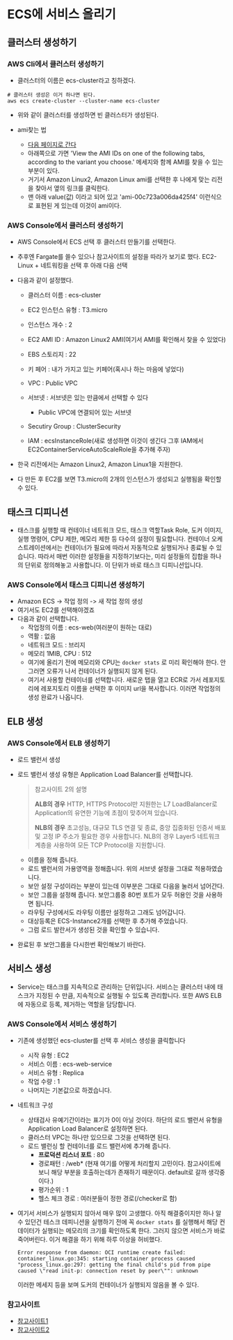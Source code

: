 # ECS에 서비스 올리기

## 클러스터 생성하기

### AWS Cli에서 클러스터 생성하기

- 클러스터의 이름은 ecs-cluster라고 칭하겠다.

```shell
# 클러스터 생성은 이거 하나면 된다.
aws ecs create-cluster --cluster-name ecs-cluster
```

- 위와 같이 클러스터를 생성하면 빈 클러스터가 생성된다.
- ami찾는 법

  - [다음 페이지로 간다](https://docs.aws.amazon.com/AmazonECS/latest/developerguide/ecs-optimized_AMI.html)
  - 아래쪽으로 가면 'View the AMI IDs on one of the following tabs, according to the variant you choose.' 메세지와 함께 AMI를 찾을 수 있는 부분이 있다.
  - 거기서 Amazon Linux2, Amazon Linux ami를 선택한 후 나에게 맞는 리전을 찾아서 옆의 링크를 클릭한다.
  - 맨 아래 value(값) 이라고 되어 있고 'ami-00c723a006da425f4' 이런식으로 표현된 게 있는데 이것이 ami이다.

### AWS Console에서 클러스터 생성하기

- AWS Console에서 ECS 선택 후 클러스터 만들기를 선택한다.
- 추후엔 Fargate를 쓸수 있으나 참고사이트의 설정을 따라가 보기로 했다. EC2-Linux + 네트워킹을 선택 후 아래 다음 선택
- 다음과 같이 설정했다.

  -  클러스터 이름 : ecs-cluster

  - EC2 인스턴스 유형 : T3.micro

  - 인스턴스 개수 : 2

  - EC2 AMI ID : Amazon Linux2 AMI(여기서 AMI를 확인해서 찾을 수 있었다)

  -  EBS 스토리지 : 22
  - 키 페어 : 내가 가지고 있는 키페어(혹시나 하는 마음에 넣었다)

  - VPC : Public VPC

  - 서브넷 : 서브넷은 있는 만큼에서 선택할 수 있다
    - Public VPC에 연결되어 있는 서브넷

  -  Secutiry Group : ClusterSecurity

  - IAM : ecsInstanceRole(새로 생성하면 이것이 생긴다 그후 IAM에서 EC2ContainerServiceAutoScaleRole을 추가해 주자)
- 한국 리전에서는 Amazon Linux2, Amazon Linux1을 지원한다.
- 다 만든 후 EC2를 보면 T3.micro의  2개의 인스턴스가 생성되고 실행됨을 확인할 수 있다.

## 태스크 디피니션

- 태스크를 실행할 때 컨테이너 네트워크 모드, 태스크 역할Task Role, 도커 이미지, 실행 명령어, CPU 제한, 메모리 제한 등 다수의 설정이 필요합니다. 컨테이너 오케스트레이션에서는 컨테이너가 필요에 따라서 자동적으로 실행되거나 종료될 수 있습니다. 따라서 매번 이러한 설정들을 지정하기보다는, 미리 설정들의 집합을 하나의 단위로 정의해놓고 사용합니다. 이 단위가 바로 태스크 디피니션입니다.

### AWS Console에서 태스크 디피니션 생성하기

- Amazon ECS -> 작업 정의 -> 새 작업 정의 생성
- 여기서도 EC2를 선택해야겠죠
- 다음과 같이 선택합니다.
  - 작업정의 이름 : ecs-web(여러분이 원하는 대로)
  - 역활 : 없음
  - 네트워크 모드 : 브리지
  - 메모리 1MIB, CPU : 512
  - 여기에 올리기 전에 메모리와 CPU는 `docker stats` 로 미리 확인해야 한다. 안그러면 오류가 나서 컨테이너가 실행되지 않게 된다.
  - 여기서 사용할 컨테이너를 선택합니다. 새로운 탭을 열고 ECR로 가서 레포지토리에 레포지토리 이름을 선택한 후 이미지 url을 복사합니다. 이러면 작업정의 생성 완료가 나옵니다.

## ELB 생성

### AWS Console에서 ELB 생성하기

- 로드 밸런서 생성

- 로드 밸런서 생성 유형은 Application Load Balancer를 선택합니다.

  > 참고사이트 2의 설명
  >
  > **ALB의 경우** HTTP, HTTPS Protocol만 지원한는 L7 LoadBalancer로 Application의 유연한 기능에 초점이 맞추어져 있습니다.
  >
  > **NLB의 경우** 초고성능, 대규모 TLS 연결 및 종료, 중앙 집중화된 인증서 배포 및 고정 IP 주소가 필요한 경우 사용합니다. NLB의 경우 Layer5 네트워크 계층을 사용하여 모든 TCP Protocol을 지원합니다.

  - 이름을 정해 줍니다.
  - 로드 밸런서의 가용영역을 정해줍니다. 위의 서브넷 설정을 그대로 적용하였습니다.
  - 보안 설정 구성이라는 부분이 있는데 이부분은 그대로 다음을 눌러서 넘어간다.
  - 보안 그룹을 설정해 줍니다. 보안그룹중 80번 포트가 모두 허용인 것을 사용하면 됩니다.
  - 라우팅 구성에서도 라우팅 이름만 설정하고 그래도 넘어갑니다.
  - 대상등록은 ECS-Instance2개를 선택한 후 추가해 주었습니다.
  - 그럼 로드 발란서가 생성된 것을 확인할 수 있습니다.

- 완료된 후 보안그룹을 다시한번 확인해보기 바란다.

## 서비스 생성

- Service는 태스크를 지속적으로 관리하는 단위입니다. 서비스는 클러스터 내에 태스크가 지정된 수 만큼, 지속적으로 실행될 수 있도록 관리합니다. 또한 AWS ELB에 자동으로 등록, 제거하는 역할을 담당합니다.

### AWS Console에서 서비스 생성하기

- 기존에 생성했던 ecs-cluster를 선택 후 서비스 생성을 클릭합니다

  - 시작 유형 : EC2
  - 서비스 이름 : ecs-web-service
  - 서비스 유형 : Replica
  - 작업 수량 : 1
  - 나머지는 기본값으로 하겠습니다.

- 네트워크 구성

  - 상태검사 유예기간이라는 표기가 0이 아닐 것이다. 하단의 로드 밸런서 유형을 Application Load Balancer로 설정하면 된다.
  - 클러스터 VPC는 하나만 있으므로 그것을 선택하면 된다.
  - 로드 밸런싱 할 컨테이너를 로드 밸런서에 추가해 줍니다.
    - **프로덕션 리스너 포트** : 80
    - 경로패턴 : /web* (현재 여기를 어떻게 처리할지 고민이다. 참고사이트에 보니 해당 부분을 호출하는데가 존재하기 때문이다. default로 갈까 생각중이다.)
    - 평가순위 : 1
    - 헬스 체크 경로 : 여러분들이 정한 경로(/checker로 함)

- 여기서 서비스가 실행되지 않아서 매우 많이 고생했다. 아직 해결중이지만 하나 알수 있던건 테스크 데피니션을 실행하기 전에 꼭 `docker stats` 를 실행해서 해당 컨데이터가 실행되는 메모리의 크기를 확인하도록 한다. 그러지 않으면 서비스가 바로 죽어버린다. 이거 해결을 하기 위해 하루 이상을 허비했다.

  ```shell
  Error response from daemon: OCI runtime create failed: container_linux.go:345: starting container process caused "process_linux.go:297: getting the final child's pid from pipe caused \"read init-p: connection reset by peer\"": unknown
  ```

  이러한 메세지 등을 보며 도커의 컨테이너가 실행되지 않음을 볼 수 있다.

### 참고사이트

- [참고사이트1](https://www.44bits.io/ko/post/container-orchestration-101-with-docker-and-aws-elastic-container-service)
- [참고사이트2](https://waspro.tistory.com/428)